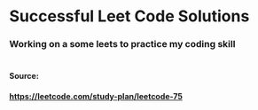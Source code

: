 # Successful Leet Code Solutions
### Working on a some leets to practice my coding skill
# 
#### Source:
#### https://leetcode.com/study-plan/leetcode-75
